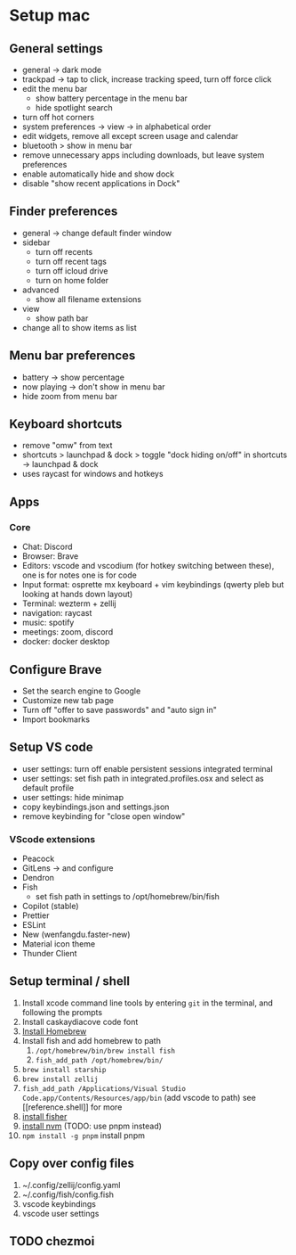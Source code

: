 # Setup mac

## General settings

- general -> dark mode
- trackpad -> tap to click, increase tracking speed, turn off force click
- edit the menu bar
  - show battery percentage in the menu bar
  - hide spotlight search
- turn off hot corners
- system preferences -> view -> in alphabetical order
- edit widgets, remove all except screen usage and calendar
- bluetooth > show in menu bar
- remove unnecessary apps including downloads, but leave system preferences
- enable automatically hide and show dock
- disable "show recent applications in Dock"

## Finder preferences

- general -> change default finder window
- sidebar
  - turn off recents
  - turn off recent tags
  - turn off icloud drive
  - turn on home folder
- advanced
  - show all filename extensions
- view
  - show path bar
- change all to show items as list

## Menu bar preferences

- battery -> show percentage
- now playing -> don't show in menu bar
- hide zoom from menu bar

## Keyboard shortcuts

- remove "omw" from text
- shortcuts > launchpad & dock > toggle "dock hiding on/off" in shortcuts -> launchpad & dock
- uses raycast for windows and hotkeys

## Apps
### Core
- Chat: Discord
- Browser: Brave
- Editors: vscode and vscodium (for hotkey switching between these), one is for notes one is for code
- Input format: osprette mx keyboard + vim keybindings (qwerty pleb but looking at hands down layout)
- Terminal: wezterm + zellij
- navigation: raycast
- music: spotify
- meetings: zoom, discord
- docker: docker desktop

## Configure Brave

- Set the search engine to Google
- Customize new tab page
- Turn off "offer to save passwords" and "auto sign in"
- Import bookmarks

## Setup VS code

- user settings: turn off enable persistent sessions integrated terminal
- user settings: set fish path in integrated.profiles.osx and select as default profile
- user settings: hide minimap
- copy keybindings.json and settings.json
- remove keybinding for "close open window"

### VScode extensions

- Peacock
- GitLens -> and configure
- Dendron
- Fish
  - set fish path in settings to /opt/homebrew/bin/fish
- Copilot (stable)
- Prettier
- ESLint
- New (wenfangdu.faster-new)
- Material icon theme
- Thunder Client

## Setup terminal / shell

1. Install xcode command line tools by entering `git` in the terminal, and following the prompts
2. Install caskaydiacove code font
3. [Install Homebrew](https://brew.sh/)
4. Install fish and add homebrew to path
   1. `/opt/homebrew/bin/brew install fish`
   2. `fish_add_path /opt/homebrew/bin/`
5. `brew install starship`
6. `brew install zellij`
7. `fish_add_path /Applications/Visual Studio Code.app/Contents/Resources/app/bin` (add vscode to path)
    see [[reference.shell]] for more
8. [install fisher](https://github.com/jorgebucaran/fisher)
9. [install nvm](https://github.com/jorgebucaran/nvm.fish) (TODO: use pnpm instead)
10. `npm install -g pnpm` install pnpm

## Copy over config files

1. ~/.config/zellij/config.yaml
2. ~/.config/fish/config.fish
3. vscode keybindings
4. vscode user settings

## TODO chezmoi
